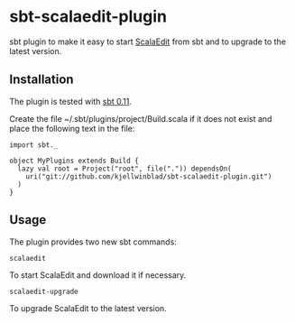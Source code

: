 sbt-scalaedit-plugin
====================

sbt plugin to make it easy to start [ScalaEdit](http://code.google.com/p/scala-edit/) from sbt and to upgrade to the latest version.

Installation
------------

The plugin is tested with [sbt 0.11](https://github.com/harrah/xsbt).

Create the file ~/.sbt/plugins/project/Build.scala if it does not exist and place the following text in the file:

	import sbt._
	
	object MyPlugins extends Build {
	  lazy val root = Project("root", file(".")) dependsOn(
	    uri("git://github.com/kjellwinblad/sbt-scalaedit-plugin.git")
	  )
	}


Usage
-----
The plugin provides two new sbt commands:

	scalaedit

To start ScalaEdit and download it if necessary.

	scalaedit-upgrade

To upgrade ScalaEdit to the latest version.